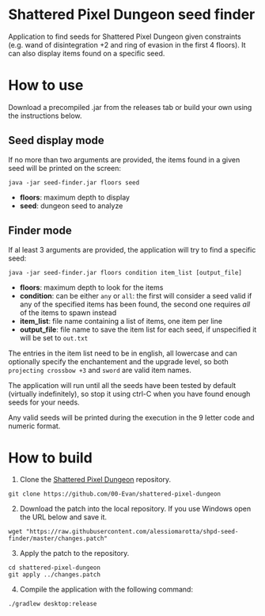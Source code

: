 # Shattered Pixel Dungeon seed finder

Application to find seeds for Shattered Pixel Dungeon given constraints (e.g. wand of disintegration +2 and ring of evasion in the first 4 floors).
It can also display items found on a specific seed.

# How to use

Download a precompiled .jar from the releases tab or build your own using the instructions below.

## Seed display mode

If no more than two arguments are provided, the items found in a given seed will be printed on the screen:

```
java -jar seed-finder.jar floors seed
```

- **floors**: maximum depth to display
- **seed**: dungeon seed to analyze

## Finder mode

If al least 3 arguments are provided, the application will try to find a specific seed:

```
java -jar seed-finder.jar floors condition item_list [output_file]
```

- **floors**: maximum depth to look for the items
- **condition**: can be either `any` or `all`: the first will consider a seed valid if any of the specified items has been found, the second one requires _all_ of the items to spawn instead
- **item_list**: file name containing a list of items, one item per line
- **output_file**: file name to save the item list for each seed, if unspecified it will be set to `out.txt`

The entries in the item list need to be in english, all lowercase and can optionally specify the enchantement and the upgrade level, so both `projecting crossbow +3` and `sword` are valid item names.

The application will run until all the seeds have been tested by default (virtually indefinitely), so stop it using ctrl-C when you have found enough seeds for your needs.

Any valid seeds will be printed during the execution in the 9 letter code and numeric format.

# How to build

1. Clone the [Shattered Pixel Dungeon](https://github.com/00-Evan/shattered-pixel-dungeon) repository.

```
git clone https://github.com/00-Evan/shattered-pixel-dungeon
```

2. Download the patch into the local repository. If you use Windows open the URL below and save it.

```
wget "https://raw.githubusercontent.com/alessiomarotta/shpd-seed-finder/master/changes.patch"
```

3. Apply the patch to the repository.

```
cd shattered-pixel-dungeon
git apply ../changes.patch
```

4. Compile the application with the following command:

```
./gradlew desktop:release
```
